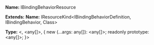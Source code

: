 **Name:** IBindingBehaviorResource

**Extends:** **Name:** IResourceKind<IBindingBehaviorDefinition, IBindingBehavior, Class<IBindingBehavior>>

**Type:** <, <any[]>, { new (...args: any[]): <any[]>; readonly prototype: <any[]>; }>

